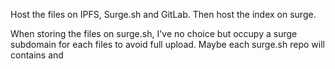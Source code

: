 Host the files on IPFS, Surge.sh and GitLab. Then host the index on surge.

When storing the files on surge.sh, I've no choice but occupy a surge subdomain for each files to avoid full upload. Maybe each surge.sh repo will contains  and
